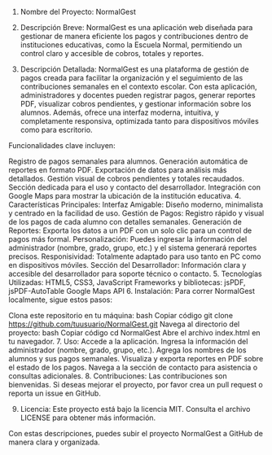 1. Nombre del Proyecto:
NormalGest

2. Descripción Breve:
NormalGest es una aplicación web diseñada para gestionar de manera eficiente los pagos y contribuciones dentro de instituciones educativas, como la Escuela Normal, permitiendo un control claro y accesible de cobros, totales y reportes.

3. Descripción Detallada:
NormalGest es una plataforma de gestión de pagos creada para facilitar la organización y el seguimiento de las contribuciones semanales en el contexto escolar. Con esta aplicación, administradores y docentes pueden registrar pagos, generar reportes PDF, visualizar cobros pendientes, y gestionar información sobre los alumnos. Además, ofrece una interfaz moderna, intuitiva, y completamente responsiva, optimizada tanto para dispositivos móviles como para escritorio.

Funcionalidades clave incluyen:

Registro de pagos semanales para alumnos.
Generación automática de reportes en formato PDF.
Exportación de datos para análisis más detallados.
Gestión visual de cobros pendientes y totales recaudados.
Sección dedicada para el uso y contacto del desarrollador.
Integración con Google Maps para mostrar la ubicación de la institución educativa.
4. Características Principales:
Interfaz Amigable: Diseño moderno, minimalista y centrado en la facilidad de uso.
Gestión de Pagos: Registro rápido y visual de los pagos de cada alumno con detalles semanales.
Generación de Reportes: Exporta los datos a un PDF con un solo clic para un control de pagos más formal.
Personalización: Puedes ingresar la información del administrador (nombre, grado, grupo, etc.) y el sistema generará reportes precisos.
Responisividad: Totalmente adaptado para uso tanto en PC como en dispositivos móviles.
Sección del Desarrollador: Información clara y accesible del desarrollador para soporte técnico o contacto.
5. Tecnologías Utilizadas:
HTML5, CSS3, JavaScript
Frameworks y bibliotecas: jsPDF, jsPDF-AutoTable
Google Maps API
6. Instalación:
Para correr NormalGest localmente, sigue estos pasos:

Clona este repositorio en tu máquina:
bash
Copiar código
git clone https://github.com/tuusuario/NormalGest.git
Navega al directorio del proyecto:
bash
Copiar código
cd NormalGest
Abre el archivo index.html en tu navegador.
7. Uso:
Accede a la aplicación.
Ingresa la información del administrador (nombre, grado, grupo, etc.).
Agrega los nombres de los alumnos y sus pagos semanales.
Visualiza y exporta reportes en PDF sobre el estado de los pagos.
Navega a la sección de contacto para asistencia o consultas adicionales.
8. Contribuciones:
Las contribuciones son bienvenidas. Si deseas mejorar el proyecto, por favor crea un pull request o reporta un issue en GitHub.

9. Licencia:
Este proyecto está bajo la licencia MIT. Consulta el archivo LICENSE para obtener más información.

Con estas descripciones, puedes subir el proyecto NormalGest a GitHub de manera clara y organizada.
